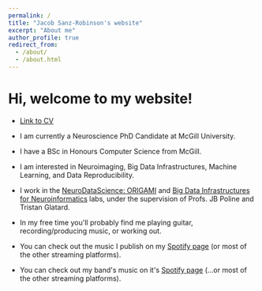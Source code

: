 ```yaml
---
permalink: /
title: "Jacob Sanz-Robinson's website"
excerpt: "About me"
author_profile: true
redirect_from: 
  - /about/
  - /about.html
---
```


Hi, welcome to my website!
======

* [Link to CV](https://github.com/jacobsanz97/jacobsanz97.github.io/blob/master/_pages/New%20CV.pdf)

* I am currently a Neuroscience PhD Candidate at McGill University.

* I have a BSc in Honours Computer Science from McGill.

* I am interested in Neuroimaging, Big Data Infrastructures, Machine Learning, and Data Reproducibility.

* I work in the [NeuroDataScience: ORIGAMI](https://neurodatascience.github.io/) and [Big Data Infrastructures for Neuroinformatics](https://big-data-lab-team.github.io) labs, under the supervision of Profs. JB Poline and Tristan Glatard.

* In my free time you'll probably find me playing guitar, recording/producing music, or working out.

* You can check out the music I publish on my [Spotify page](https://open.spotify.com/artist/1FfOjDCHlpzmu8VCegGAo5) (or most of the other streaming platforms).

* You can check out my band's music on it's [Spotify page](https://open.spotify.com/artist/1Dahozh6iYMY1ovm7aFwtl) (...or most of the other streaming platforms).
